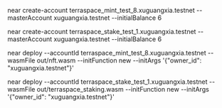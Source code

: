 near create-account terraspace_mint_test_8.xuguangxia.testnet --masterAccount xuguangxia.testnet --initialBalance 6

near create-account terraspace_stake_test_1.xuguangxia.testnet --masterAccount xuguangxia.testnet --initialBalance 6

near deploy --accountId terraspace_mint_test_8.xuguangxia.testnet --wasmFile out/nft.wasm --initFunction new --initArgs '{"owner_id": "xuguangxia.testnet"}'

near deploy --accountId terraspace_stake_test_1.xuguangxia.testnet --wasmFile out/terraspace_staking.wasm --initFunction new --initArgs '{"owner_id": "xuguangxia.testnet"}'